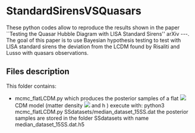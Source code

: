 # StandardSirensVSQuasars

These python codes allow to reproduce the results shown in the paper ``Testing the Quasar Hubble Diagram with LISA Standard Sirens'' arXiv ---. The goal of this paper is to use Bayesian hypothesis testing to test with LISA standard sirens the deviation from the LCDM found by Risaliti and Lusso with quasars observations.

## Files description

This folder contains:

- mcmc_flatLCDM.py which produces the posterior samples of a flat <img src="https://render.githubusercontent.com/render/math?math=\Lambda">CDM model (matter density  <img src="https://render.githubusercontent.com/render/math?math=\Omega _m"> and h )
    execute with: python3 mcmc_flatLCDM.py SSdatasets/median_dataset_15SS.dat
    the posterior samples are stored in the folder SSdatasets with name median_dataset_15SS.dat.h5

